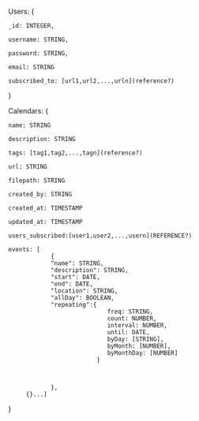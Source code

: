 
Users: {

    _id: INTEGER,
    
    username: STRING,
    
    password: STRING,
    
    email: STRING
    
    subscribed_to: [url1,url2,...,urln](reference?)

}

Calendars: {

    name: STRING
    
    description: STRING
    
    tags: [tag1,tag2,...,tagn](reference?)
    
    url: STRING
    
    filepath: STRING
    
    created_by: STRING
    
    created_at: TIMESTAMP
    
    updated_at: TIMESTAMP
    
    users_subscribed:[user1,user2,...,usern](REFERENCE?)
    
    events: [
                {
                "name": STRING,
                "description": STRING,
                "start": DATE, 
                "end": DATE, 
                "location": STRING,
                "allDay": BOOLEAN,
                "repeating":{
                                freq: STRING,
                                count: NUMBER,
                                interval: NUMBER,
                                until: DATE,
                                byDay: [STRING], 
                                byMonth: [NUMBER], 
                                byMonthDay: [NUMBER]
                             }
                            
                
                
                },
         {}...]
    
}
